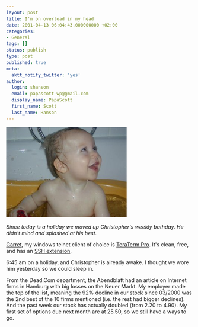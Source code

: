 ```yaml
---
layout: post
title: I'm on overload in my head
date: 2001-04-13 06:04:43.000000000 +02:00
categories:
- General
tags: []
status: publish
type: post
published: true
meta:
  aktt_notify_twitter: 'yes'
author:
  login: shanson
  email: papascott-wp@gmail.com
  display_name: PapaScott
  first_name: Scott
  last_name: Hanson
---
```

<p><img src="/wordpress/wp-content/uploads/2001/04/splashday.jpg" height="244" width="325" border="0" alt="splashday: " /></p>
<p><i>Since today is a holiday we moved up Christopher's  weekly bathday. He didn't mind and splashed at his best.</i></p>
<p><a href="http://www.dangerousmeta.com/">Garret</a>, my windows telnet client of choice is <a href="http://hp.vector.co.jp/authors/VA002416/teraterm.html">TeraTerm Pro</a>. It's clean, free, and has an <a href="http://www.zip.com.au/~roca/ttssh.html">SSH extension</a>.</p>
<p>6:45 am on a holiday, and Christopher is already awake. I thought we wore him yesterday so we could sleep in.</p>
<p>From the Dead.Com department, the Abendblatt had an article on Internet firms in Hamburg with big losses on the Neuer Markt. My employer made the top of the list, meaning the 92% decline in our stock since 03/2000 was the 2nd best of the 10 firms mentioned (i.e. the rest had bigger declines). And the past week our stock has actually doubled (from 2.20 to 4.90). My first set of options due next month are at 25.50, so we still have a ways to go.</p>
